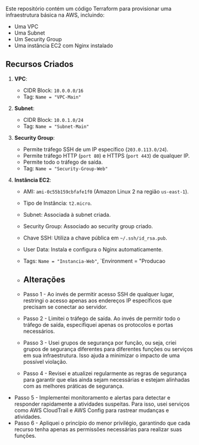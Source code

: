 Este repositório contém um código Terraform para provisionar uma infraestrutura básica na AWS, incluindo:
- Uma VPC
- Uma Subnet
- Um Security Group
- Uma instância EC2 com Nginx instalado

## Recursos Criados

1. **VPC**:
   - CIDR Block: `10.0.0.0/16`
   - Tag: `Name = "VPC-Main"`

2. **Subnet**:
   - CIDR Block: `10.0.1.0/24`
   - Tag: `Name = "Subnet-Main"`

3. **Security Group**:
   - Permite tráfego SSH de um IP específico (`203.0.113.0/24`).
   - Permite tráfego HTTP (`port 80`) e HTTPS (`port 443`) de qualquer IP.
   - Permite todo o tráfego de saída.
   - Tag: `Name = "Security-Group-Web"`

4. **Instância EC2**:
   - AMI: `ami-0c55b159cbfafe1f0` (Amazon Linux 2 na região `us-east-1`).
   - Tipo de Instância: `t2.micro`.
   - Subnet: Associada à subnet criada.
   - Security Group: Associado ao security group criado.
   - Chave SSH: Utiliza a chave pública em `~/.ssh/id_rsa.pub`.
   - User Data: Instala e configura o Nginx automaticamente.
   - Tags: `Name = "Instancia-Web"`, `Environment = "Producao
  
   - ## Alterações
   - Passo 1 - Ao invés de permitir acesso SSH de qualquer lugar, restringi o acesso apenas aos endereços IP específicos que precisam se conectar ao servidor. 
   -  Passo 2 - Limitei o tráfego de saída. Ao invés de permitir todo o tráfego de saída, especifiquei apenas os protocolos e portas necessários. 
   -  Passo 3 - Usei grupos de segurança por função, ou seja, criei grupos de segurança diferentes para diferentes funções ou serviços em sua infraestrutura. Isso ajuda 
a minimizar o impacto de uma possível violação.
    - Passo 4 - Revisei e atualizei regularmente as regras de segurança para garantir que elas ainda sejam necessárias e estejam alinhadas com as melhores práticas de 
segurança.
  - Passo 5 - Implementei monitoramento e alertas para detectar e responder rapidamente a atividades suspeitas. Para isso, usei serviços como AWS CloudTrail e AWS 
Config para rastrear mudanças e atividades.
  - Passo 6 - Apliquei o princípio do menor privilégio, garantindo que cada recurso tenha apenas as permissões necessárias para realizar suas funções.
